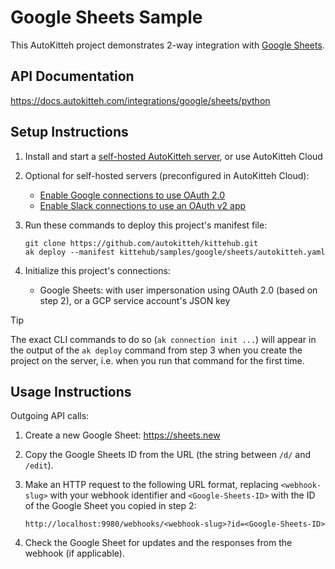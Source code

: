 # Google Sheets Sample

This AutoKitteh project demonstrates 2-way integration with
[Google Sheets](https://workspace.google.com/products/sheets/).

## API Documentation

https://docs.autokitteh.com/integrations/google/sheets/python

## Setup Instructions

1. Install and start a
   [self-hosted AutoKitteh server](https://docs.autokitteh.com/get_started/quickstart),
   or use AutoKitteh Cloud

2. Optional for self-hosted servers (preconfigured in AutoKitteh Cloud):

   - [Enable Google connections to use OAuth 2.0](https://docs.autokitteh.com/integrations/google/config)
   - [Enable Slack connections to use an OAuth v2 app](https://docs.autokitteh.com/integrations/slack/config)

3. Run these commands to deploy this project's manifest file:

   ```shell
   git clone https://github.com/autokitteh/kittehub.git
   ak deploy --manifest kittehub/samples/google/sheets/autokitteh.yaml
   ```

4. Initialize this project's connections:

   - Google Sheets: with user impersonation using OAuth 2.0 (based on step 2),
     or a GCP service account's JSON key

> [!TIP]
> The exact CLI commands to do so (`ak connection init ...`) will appear in
> the output of the `ak deploy` command from step 3 when you create the
> project on the server, i.e. when you run that command for the first time.

## Usage Instructions

Outgoing API calls:

1. Create a new Google Sheet: https://sheets.new

2. Copy the Google Sheets ID from the URL (the string between `/d/` and `/edit`).

3. Make an HTTP request to the following URL format, replacing `<webhook-slug>` with your webhook identifier and `<Google-Sheets-ID>` with the ID of the Google Sheet you copied in step 2:

   ```
   http://localhost:9980/webhooks/<webhook-slug>?id=<Google-Sheets-ID>
   ```

4. Check the Google Sheet for updates and the responses from the webhook (if applicable).

